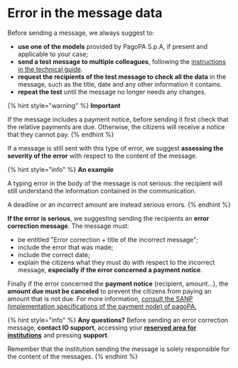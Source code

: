 # Error in the message data

Before sending a message, we always suggest to:

* **use one of the models** provided by PagoPA S.p.A, if present and applicable to your case;
* **send a test message to multiple colleagues**, following the [instructions in the technical guide](https://app.gitbook.com/s/coSKRte21UjDBRWKLtEs/funzionalita/inviare-un-messaggio/messaggi-di-test).
* **request the recipients of the test message to check all the data** in the message, such as the title, date and any other information it contains. 
* **repeat the test** until the message no longer needs any changes.

{% hint style="warning" %} **Important**

If the message includes a payment notice, before sending it first check that the relative payments are due. Otherwise, the citizens will receive a notice that they cannot pay. {% endhint %}

If a message is still sent with this type of error, we suggest **assessing the severity of the error** with respect to the content of the message.

{% hint style="info" %} **An example**

A typing error in the body of the message is not serious: the recipient will still understand the information contained in the communication.

A deadline or an incorrect amount are instead serious errors. {% endhint %}

**If the error is serious**, we suggesting sending the recipients an **error correction message**. The message must:

* be entitled "Error correction + title of the incorrect message";
* include the error that was made;
* include the correct date;
* explain the citizens what they must do with respect to the incorrect message, **especially if the error concerned a payment notice**.

Finally if the error concerned the **payment notice** (recipient, amount...), the **amount due must be canceled** to prevent the citizens from paying an amount that is not due. For more information, [consult the SANP (implementation specifications of the payment node) of pagoPA.](https://docs.pagopa.it/sanp/casi-duso/pagamento-di-un-avviso-presso-psp)

{% hint style="info" %} **Any questions?** Before sending an error correction message, **contact IO support**, accessing your [**reserved area for institutions**](https://selfcare.pagopa.it/auth/login) and pressing **support**.

Remember that the institution sending the message is solely responsible for the content of the messages. {% endhint %}